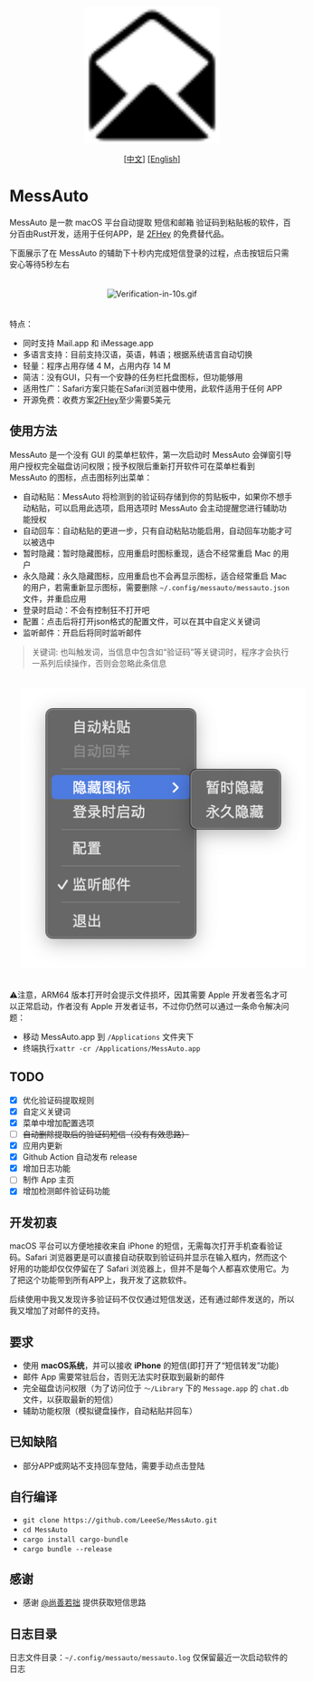 <p align="center">
  <img src="images/icon.png" width=240 />
</p>

<p align="center">
  [<a href="./README.md">中文</a>] [<a href="docs/README-EN.md">English</a>]<br>
</p>

# MessAuto

MessAuto 是一款 macOS 平台自动提取 短信和邮箱
验证码到粘贴板的软件，百分百由Rust开发，适用于任何APP，是 [2FHey](https://2fhey.com/) 的免费替代品。

下面展示了在 MessAuto 的辅助下十秒内完成短信登录的过程，点击按钮后只需安心等待5秒左右

<p align="center">
<img src="images/Verification-in-10s.gif" alt="Verification-in-10s.gif" width=640 style="padding:20px" >
</p>

特点：

- 同时支持 Mail.app 和 iMessage.app
- 多语言支持：目前支持汉语，英语，韩语；根据系统语言自动切换
- 轻量：程序占用存储 4 M，占用内存 14 M
- 简洁：没有GUI，只有一个安静的任务栏托盘图标，但功能够用
- 适用性广：Safari方案只能在Safari浏览器中使用，此软件适用于任何 APP
- 开源免费：收费方案[2FHey](https://2fhey.com/)至少需要5美元

## 使用方法

MessAuto 是一个没有 GUI 的菜单栏软件，第一次启动时 MessAuto 会弹窗引导用户授权完全磁盘访问权限；授予权限后重新打开软件可在菜单栏看到
MessAuto 的图标，点击图标列出菜单：

- 自动粘贴：MessAuto 将检测到的验证码存储到你的剪贴板中，如果你不想手动粘贴，可以启用此选项，启用选项时 MessAuto
  会主动提醒您进行辅助功能授权
- 自动回车：自动粘贴的更进一步，只有自动粘贴功能启用，自动回车功能才可以被选中
- 暂时隐藏：暂时隐藏图标，应用重启时图标重现，适合不经常重启 Mac 的用户
- 永久隐藏：永久隐藏图标，应用重启也不会再显示图标，适合经常重启 Mac
  的用户，若需重新显示图标，需要删除 `~/.config/messauto/messauto.json` 文件，并重启应用
- 登录时启动：不会有控制狂不打开吧
- 配置：点击后将打开json格式的配置文件，可以在其中自定义关键词
- 监听邮件：开启后将同时监听邮件

> 关键词: 也叫触发词，当信息中包含如“验证码”等关键词时，程序才会执行一系列后续操作，否则会忽略此条信息


<p align="center">
<img src="images/status_item.png" alt="statesitem.jpg" width=548 style="padding:20px" >
</p>

⚠️注意，ARM64 版本打开时会提示文件损坏，因其需要 Apple 开发者签名才可以正常启动，作者没有 Apple 开发者证书，不过你仍然可以通过一条命令解决问题：

- 移动 MessAuto.app 到 `/Applications` 文件夹下
- 终端执行`xattr -cr /Applications/MessAuto.app`

## TODO

- [x] 优化验证码提取规则
- [x] 自定义关键词
- [x] 菜单中增加配置选项
- [ ] ~~自动删除提取后的验证码短信（没有有效思路）~~
- [x] 应用内更新
- [x] Github Action 自动发布 release
- [x] 增加日志功能
- [ ] 制作 App 主页
- [x] 增加检测邮件验证码功能

## 开发初衷

macOS 平台可以方便地接收来自 iPhone 的短信，无需每次打开手机查看验证码。Safari 浏览器更是可以直接自动获取到验证码并显示在输入框内，然而这个好用的功能却仅仅停留在了
Safari 浏览器上，但并不是每个人都喜欢使用它。为了把这个功能带到所有APP上，我开发了这款软件。

后续使用中我又发现许多验证码不仅仅通过短信发送，还有通过邮件发送的，所以我又增加了对邮件的支持。

## 要求

- 使用 **macOS系统**，并可以接收 **iPhone** 的短信(即打开了“短信转发”功能)
- 邮件 App 需要常驻后台，否则无法实时获取到最新的邮件
- 完全磁盘访问权限（为了访问位于 `～/Library` 下的 `Message.app` 的 `chat.db` 文件，以获取最新的短信）
- 辅助功能权限（模拟键盘操作，自动粘贴并回车）

## 已知缺陷

- 部分APP或网站不支持回车登陆，需要手动点击登陆

## 自行编译

- `git clone https://github.com/LeeeSe/MessAuto.git`
- `cd MessAuto`
- `cargo install cargo-bundle`
- `cargo bundle --release`

## 感谢

* 感谢 [@尚善若拙](https://sspai.com/post/73072) 提供获取短信思路

## 日志目录

日志文件目录：`~/.config/messauto/messauto.log`
仅保留最近一次启动软件的日志